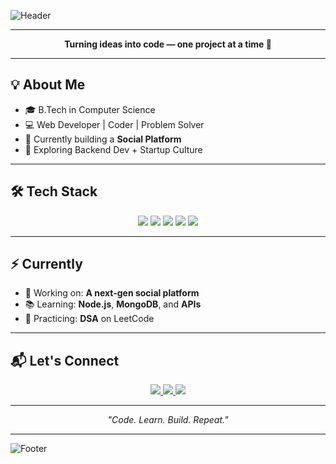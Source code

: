 ![Header](https://capsule-render.vercel.app/api?type=waving&color=gradient&height=200&section=header&text=Hey,%20I'm%20Mohit!&fontSize=40&fontAlignY=40&desc=Developer%20|%20Creator%20|%20Builder)

---

<p align="center">
  <b>Turning ideas into code — one project at a time 🚀</b>
</p>

---

## 💡 About Me

- 🎓 B.Tech in Computer Science  
- 💻 Web Developer | Coder | Problem Solver  
- 🔧 Currently building a **Social Platform**  
- 🌱 Exploring Backend Dev + Startup Culture  

---

## 🛠️ Tech Stack

<p align="center">
  <img src="https://img.shields.io/badge/HTML-E34F26?style=for-the-badge&logo=html5&logoColor=white"/>
  <img src="https://img.shields.io/badge/CSS-1572B6?style=for-the-badge&logo=css3&logoColor=white"/>
  <img src="https://img.shields.io/badge/JavaScript-F7DF1E?style=for-the-badge&logo=javascript&logoColor=black"/>
  <img src="https://img.shields.io/badge/C-00599C?style=for-the-badge&logo=c&logoColor=white"/>
  <img src="https://img.shields.io/badge/C++-00599C?style=for-the-badge&logo=c%2B%2B&logoColor=white"/>
</p>

---

## ⚡ Currently

- 🚀 Working on: **A next-gen social platform**
- 📚 Learning: **Node.js**, **MongoDB**, and **APIs**
- 🧠 Practicing: **DSA** on LeetCode

---

## 📬 Let's Connect

<p align="center">
  <a href="mailto:reach.mohitthakur@gmail.com">
    <img src="https://img.shields.io/badge/Gmail-D14836?style=for-the-badge&logo=gmail&logoColor=white"/>
  </a>
  <a href="https://leetcode.com/u/mohitthakur16/">
    <img src="https://img.shields.io/badge/LeetCode-FFA116?style=for-the-badge&logo=leetcode&logoColor=white"/>
  </a>
  <a href="https://twitter.com/mohitt_thakur04">
  <img src="https://img.shields.io/badge/-000000?style=for-the-badge&logo=twitter&logoColor=white" />
</a>

</p>

---

<p align="center">
  <i>"Code. Learn. Build. Repeat."</i>
</p>

---

![Footer](https://capsule-render.vercel.app/api?type=waving&color=gradient&height=100&section=footer)
